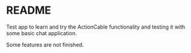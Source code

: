 # README

Test app to learn and try the ActionCable functionality and testing it with some basic chat application.

Some features are not finished.
